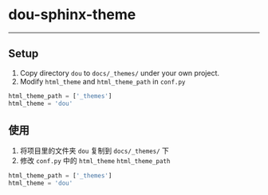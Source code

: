 dou-sphinx-theme
================

---

Setup
-----

1. Copy directory `dou` to `docs/_themes/` under your own project.
2. Modify `html_theme` and `html_theme_path` in `conf.py`

```python
html_theme_path = ['_themes']
html_theme = 'dou'
```

使用
----

1. 将项目里的文件夹 `dou` 复制到 `docs/_themes/` 下
2. 修改 `conf.py` 中的 `html_theme` `html_theme_path`

```python
html_theme_path = ['_themes']
html_theme = 'dou'
```

